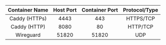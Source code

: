 | Container Name | Host Port | Container Port | Protocol/Type |
| :------------: | :-------: | :------------: | :-----------: |
| Caddy (HTTPs)  |   4443    |      443       |   HTTPS/TCP   |
|  Caddy (HTTP)  |   8080    |       80       |   HTTP/TCP    |
|   Wireguard    |   51820   |     51820      |      UDP      |
